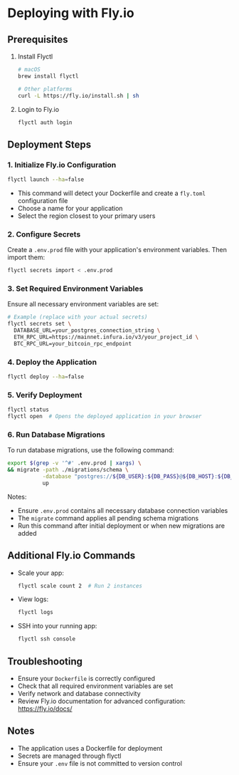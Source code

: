 # Deploying with Fly.io

## Prerequisites

1. Install Flyctl
   ```bash
   # macOS
   brew install flyctl

   # Other platforms
   curl -L https://fly.io/install.sh | sh
   ```

2. Login to Fly.io
   ```bash
   flyctl auth login
   ```

## Deployment Steps

### 1. Initialize Fly.io Configuration
```bash
flyctl launch --ha=false
```
- This command will detect your Dockerfile and create a `fly.toml` configuration file
- Choose a name for your application
- Select the region closest to your primary users

### 2. Configure Secrets
Create a `.env.prod` file with your application's environment variables. Then import them:
```bash
flyctl secrets import < .env.prod
```

### 3. Set Required Environment Variables
Ensure all necessary environment variables are set:
```bash
# Example (replace with your actual secrets)
flyctl secrets set \
  DATABASE_URL=your_postgres_connection_string \
  ETH_RPC_URL=https://mainnet.infura.io/v3/your_project_id \
  BTC_RPC_URL=your_bitcoin_rpc_endpoint
```

### 4. Deploy the Application
```bash
flyctl deploy --ha=false
```

### 5. Verify Deployment
```bash
flyctl status
flyctl open  # Opens the deployed application in your browser
```

### 6. Run Database Migrations
To run database migrations, use the following command:
```bash
export $(grep -v '^#' .env.prod | xargs) \
&& migrate -path ./migrations/schema \
           -database "postgres://${DB_USER}:${DB_PASS}@${DB_HOST}:${DB_PORT}/${DB_NAME}?sslmode=${DB_SSL_MODE}" \
           up
```
Notes:
- Ensure `.env.prod` contains all necessary database connection variables
- The `migrate` command applies all pending schema migrations
- Run this command after initial deployment or when new migrations are added

## Additional Fly.io Commands

- Scale your app: 
  ```bash
  flyctl scale count 2  # Run 2 instances
  ```

- View logs: 
  ```bash
  flyctl logs
  ```

- SSH into your running app:
  ```bash
  flyctl ssh console
  ```

## Troubleshooting

- Ensure your `Dockerfile` is correctly configured
- Check that all required environment variables are set
- Verify network and database connectivity
- Review Fly.io documentation for advanced configuration: https://fly.io/docs/

## Notes

- The application uses a Dockerfile for deployment
- Secrets are managed through flyctl
- Ensure your `.env` file is not committed to version control
